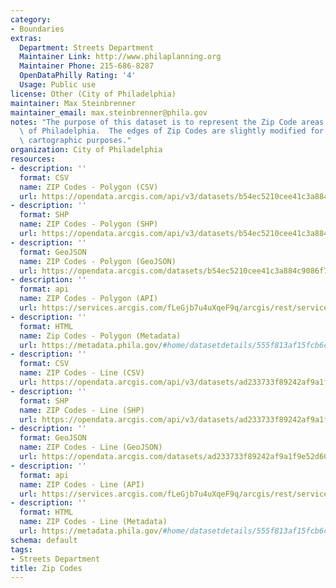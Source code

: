 ```yaml
---
category:
- Boundaries
extras:
  Department: Streets Department
  Maintainer Link: http://www.philaplanning.org
  Maintainer Phone: 215-686-8287
  OpenDataPhilly Rating: '4'
  Usage: Public use
license: Other (City of Philadelphia)
maintainer: Max Steinbrenner
maintainer_email: max.steinbrenner@phila.gov
notes: "The purpose of this dataset is to represent the Zip Code areas for the City\
  \ of Philadelphia.  The edges of Zip Codes are slightly modified for logical and\
  \ cartographic purposes."
organization: City of Philadelphia
resources:
- description: ''
  format: CSV
  name: ZIP Codes - Polygon (CSV)
  url: https://opendata.arcgis.com/api/v3/datasets/b54ec5210cee41c3a884c9086f7af1be_0/downloads/data?format=csv&spatialRefId=4326
- description: ''
  format: SHP
  name: ZIP Codes - Polygon (SHP)
  url: https://opendata.arcgis.com/api/v3/datasets/b54ec5210cee41c3a884c9086f7af1be_0/downloads/data?format=shp&spatialRefId=4326
- description: ''
  format: GeoJSON
  name: ZIP Codes - Polygon (GeoJSON)
  url: https://opendata.arcgis.com/datasets/b54ec5210cee41c3a884c9086f7af1be_0.geojson
- description: ''
  format: api
  name: ZIP Codes - Polygon (API)
  url: https://services.arcgis.com/fLeGjb7u4uXqeF9q/arcgis/rest/services/Zipcodes_Poly/FeatureServer/0/query?outFields=*&where=1%3D1
- description: ''
  format: HTML
  name: Zip Codes - Polygon (Metadata)
  url: https://metadata.phila.gov/#home/datasetdetails/555f813af15fcb6c6ed44153/representationdetails/5589aa52b80410802d7e643b/
- description: ''
  format: CSV
  name: ZIP Codes - Line (CSV)
  url: https://opendata.arcgis.com/api/v3/datasets/ad233733f89242af9a1f9e52d60d1e4e_0/downloads/data?format=csv&spatialRefId=4326
- description: ''
  format: SHP
  name: ZIP Codes - Line (SHP)
  url: https://opendata.arcgis.com/api/v3/datasets/ad233733f89242af9a1f9e52d60d1e4e_0/downloads/data?format=shp&spatialRefId=4326
- description: ''
  format: GeoJSON
  name: ZIP Codes - Line (GeoJSON)
  url: https://opendata.arcgis.com/datasets/ad233733f89242af9a1f9e52d60d1e4e_0.geojson
- description: ''
  format: api
  name: ZIP Codes - Line (API)
  url: https://services.arcgis.com/fLeGjb7u4uXqeF9q/arcgis/rest/services/Zipcodes_Arc/FeatureServer/0/query?outFields=*&where=1%3D1
- description: ''
  format: HTML
  name: ZIP Codes - Line (Metadata)
  url: https://metadata.phila.gov/#home/datasetdetails/555f813af15fcb6c6ed44153/representationdetails/5571b1cae4fb1d91393c21cc/
schema: default
tags:
- Streets Department
title: Zip Codes
---
```

